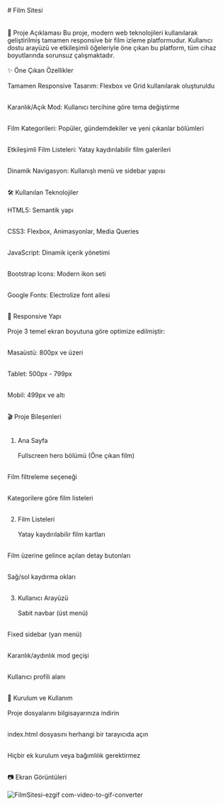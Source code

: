 #  Film Sitesi <br><br>
<br>
📌 Proje Açıklaması
Bu proje, modern web teknolojileri kullanılarak geliştirilmiş tamamen responsive bir film izleme platformudur. Kullanıcı dostu arayüzü ve etkileşimli öğeleriyle öne çıkan bu platform, tüm cihaz boyutlarında sorunsuz çalışmaktadır.
<br> <br>
✨ Öne Çıkan Özellikler <br> <br>
Tamamen Responsive Tasarım: Flexbox ve Grid kullanılarak oluşturuldu<br> <br>

Karanlık/Açık Mod: Kullanıcı tercihine göre tema değiştirme<br><br>

Film Kategorileri: Popüler, gündemdekiler ve yeni çıkanlar bölümleri<br><br>

Etkileşimli Film Listeleri: Yatay kaydırılabilir film galerileri<br><br>

Dinamik Navigasyon: Kullanışlı menü ve sidebar yapısı<br><br>

🛠 Kullanılan Teknolojiler<br><br>
HTML5: Semantik yapı<br><br>

CSS3: Flexbox, Animasyonlar, Media Queries<br><br>

JavaScript: Dinamik içerik yönetimi<br><br>

Bootstrap Icons: Modern ikon seti<br><br>

Google Fonts: Electrolize font ailesi<br><br>

📱 Responsive Yapı<br><br>
Proje 3 temel ekran boyutuna göre optimize edilmiştir:<br><br>

Masaüstü: 800px ve üzeri<br><br>

Tablet: 500px - 799px<br><br>

Mobil: 499px ve altı<br><br>

🎬 Proje Bileşenleri<br><br>
1. Ana Sayfa<br><br>
Fullscreen hero bölümü (Öne çıkan film)<br><br>

Film filtreleme seçeneği<br><br>

Kategorilere göre film listeleri<br><br>

2. Film Listeleri<br><br>
Yatay kaydırılabilir film kartları<br><br>

Film üzerine gelince açılan detay butonları<br><br>

Sağ/sol kaydırma okları<br><br>

3. Kullanıcı Arayüzü<br><br>
Sabit navbar (üst menü)<br><br>

Fixed sidebar (yan menü)<br><br>

Karanlık/aydınlık mod geçişi<br><br>

Kullanıcı profili alanı<br><br>

🚀 Kurulum ve Kullanım<br><br>
Proje dosyalarını bilgisayarınıza indirin<br><br>

index.html dosyasını herhangi bir tarayıcıda açın<br><br>

Hiçbir ek kurulum veya bağımlılık gerektirmez<br><br>

📷 Ekran Görüntüleri<br><br>
![FilmSitesi-ezgif com-video-to-gif-converter](https://github.com/user-attachments/assets/6e2850eb-b7c9-444b-9ca6-f264124818b4)


